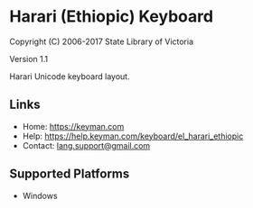 Harari (Ethiopic) Keyboard
=====================

Copyright (C) 2006-2017 State Library of Victoria

Version 1.1

Harari Unicode keyboard layout.

Links
-----

 * Home:     https://keyman.com
 * Help:     https://help.keyman.com/keyboard/el_harari_ethiopic
 * Contact:  lang.support@gmail.com

Supported Platforms
-------------------
 * Windows
 